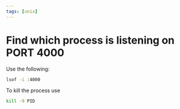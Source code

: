```yaml
---
tags: [unix]
---
```

# Find which process is listening on PORT 4000

Use the following:

```sh
lsof -i :4000
```

To kill the process use

```sh
kill -9 PID
```

